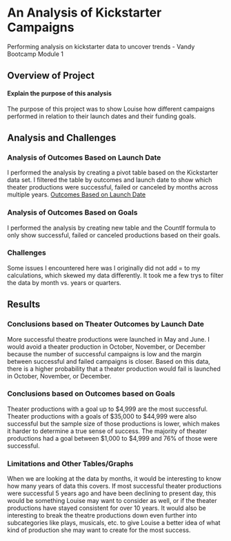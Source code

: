 # An Analysis of Kickstarter Campaigns
Performing analysis on kickstarter data to uncover trends - Vandy Bootcamp Module 1

## Overview of Project
#### Explain the purpose of this analysis
The purpose of this project was to show Louise how different campaigns performed in relation to their launch dates and their funding goals.

## Analysis and Challenges
### Analysis of Outcomes Based on Launch Date
I performed the analysis by creating a pivot table based on the Kickstarter data set. I filtered the table by outcomes and launch date to show which theater productions were successful, failed or canceled by months across multiple years. 
[Outcomes Based on Launch Date](https://github.com/allibartlett-27/kickstarter-analysis/blob/main/Outcomes%20Based%20on%20Launch%20Date.png)

### Analysis of Outcomes Based on Goals
I performed the analysis by creating new table and the CountIf formula to only show successful, failed or canceled productions based on their goals. 

### Challenges
Some issues I encountered here was I originally did not add = to my calculations, which skewed my data differently.
It took me a few trys to filter the data by month vs. years or quarters. 

## Results
### Conclusions based on Theater Outcomes by Launch Date
More successful theatre productions were launched in May and June. I would avoid a theater production in October, November, or December because the number of successful campaigns is low and the margin between successful and failed campaigns is closer. Based on this data, there is a higher probability that a theater production would fail is launched in October, November, or December. 

### Conclusions based on Outcomes based on Goals
Theater productions with a goal up to $4,999 are the most successful. Theater productions with a goals of $35,000 to $44,999 were also successful but the sample size of those productions is lower, which makes it harder to determine a true sense of success. The majority of theater productions had a goal between $1,000 to $4,999 and 76% of those were successful.

### Limitations and Other Tables/Graphs 
When we are looking at the data by months, it would be interesting to know how many years of data this covers. If most successful theater productions were successful 5 years ago and have been declining to present day, this would be something Louise may want to consider as well, or if the theater productions have stayed consistent for over 10 years. 
It would also be interesting to break the theatre productions down even further into subcategories like plays, musicals, etc. to give Louise a better idea of what kind of production she may want to create for the most success. 
